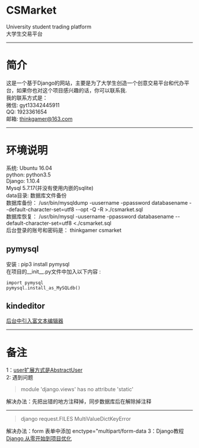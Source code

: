 # CSMarket
University student trading platform<br>
大学生交易平台

---

# 简介
这是一个基于Django的网站，主要是为了大学生创造一个创意交易平台和代办平台，如果你也对这个项目感兴趣的话，你可以联系我.
<br>
我的联系方式是：<br>
微信: gyt13342445911<br>
QQ: 1923361654<br>
邮箱: thinkgamer@163.com<br>

---

# 环境说明
系统: Ubuntu 16.04<br>
python: python3.5<br>
Django: 1.10.4<br>
Mysql 5.7.17(并没有使用内嵌的sqlite)<br>
data目录: 数据库文件备份<br>
数据库备份： /usr/bin/mysqldump -uusername -ppassword databasename  --default-character-set=utf8 --opt -Q -R >./csmarket.sql<br>
数据库恢复： /usr/bin/mysql -uusername -ppassword databasename --default-character-set=utf8 <./csmarket.sql<br> 
后台登录的账号和密码是： thinkgamer  csmarket <br>

## pymysql
安装 : pip3 install pymysql<br>
在项目的__init__.py文件中加入以下内容 :
```
import pymysql  
pymysql.install_as_MySQLdb()
```
## kindeditor
<a href="http://blog.csdn.net/gamer_gyt/article/details/66598750">后台中引入富文本编辑器</a><br>


---
# 备注
1：<a href='http://blog.csdn.net/gamer_gyt/article/details/60466842'>user扩展方式是AbstractUser</a><br>
2: 遇到问题 
>module 'django.views' has no attribute 'static'

解决办法：先把出错的地方注释掉，同步数据库后在解除掉注释

---

>django request.FILES MultiValueDictKeyError 

解决办法：form 表单中添加 enctype="multipart/form-data
3：Django教程
<a href='http://blog.csdn.net/column/details/12861.html'>Django 从零开始到项目优化</a>
